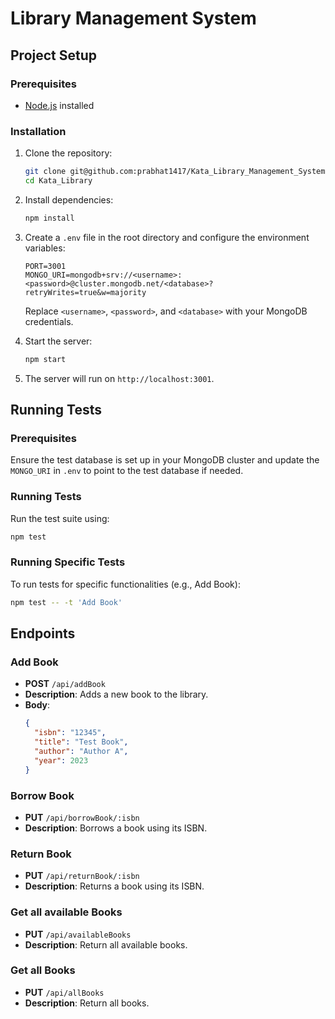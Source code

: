 # Library Management System

## Project Setup

### Prerequisites
- [Node.js](https://nodejs.org/) installed 

### Installation
1. Clone the repository:
   ```bash
   git clone git@github.com:prabhat1417/Kata_Library_Management_System.git
   cd Kata_Library
   ```

2. Install dependencies:
   ```bash
   npm install
   ```

3. Create a `.env` file in the root directory and configure the environment variables:
   ```env
   PORT=3001
   MONGO_URI=mongodb+srv://<username>:<password>@cluster.mongodb.net/<database>?retryWrites=true&w=majority
   ```
   Replace `<username>`, `<password>`, and `<database>` with your MongoDB credentials.

4. Start the server:
   ```bash
   npm start
   ```

5. The server will run on `http://localhost:3001`.

## Running Tests

### Prerequisites
Ensure the test database is set up in your MongoDB cluster and update the `MONGO_URI` in `.env` to point to the test database if needed.

### Running Tests
Run the test suite using:
```bash
npm test
```

### Running Specific Tests
To run tests for specific functionalities (e.g., Add Book):
```bash
npm test -- -t 'Add Book'
```

## Endpoints

### Add Book
- **POST** `/api/addBook`
- **Description**: Adds a new book to the library.
- **Body**:
  ```json
  {
    "isbn": "12345",
    "title": "Test Book",
    "author": "Author A",
    "year": 2023
  }
  ```

### Borrow Book
- **PUT** `/api/borrowBook/:isbn`
- **Description**: Borrows a book using its ISBN.

### Return Book
- **PUT** `/api/returnBook/:isbn`
- **Description**: Returns a book using its ISBN.

### Get all available Books
- **PUT** `/api/availableBooks`
- **Description**: Return all available books.

### Get all Books
- **PUT** `/api/allBooks`
- **Description**: Return all books.

